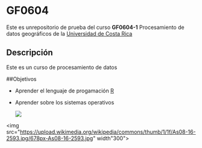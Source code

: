 # GF0604  

Este es unrepositorio de prueba del curso **GF0604-1** Procesamiento de datos geográficos de la [Universidad de Costa Rica](https://www.ucr.ac.cr/)  

## Descripción  
Este es un curso de procesamiento de datos  

##Objetivos  
- Aprender el lenguaje de progamación [R](https://bookdown.org/jboscomendoza/r-principiantes4/objetos.html)  
- Aprender sobre los sistemas operativos 
  
  ![](https://upload.wikimedia.org/wikipedia/commons/thumb/1/1f/As08-16-2593.jpg/678px-As08-16-2593.jpg)


<img src="https://upload.wikimedia.org/wikipedia/commons/thumb/1/1f/As08-16-2593.jpg/678px-As08-16-2593.jpg" width"300">
